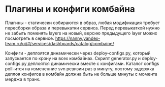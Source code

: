 # Плагины и конфиги комбайна
Плагины - статически собираются в образ, любая модификация требует пересборки образа и перевыкатки сервиса.
Перед перевыкаткой нужно не забыть поменять layers на новый, версию предыдущего layer можно посмотреть в сервисе.
https://nanny.yandex-team.ru/ui/#/services/dashboards/catalog/combaine/

Конфиги - деплоятся динамически через deploy-configs.py, который запускается по крону на всех комбайнах.
Скрипт generator.py и deploy-configs.py деплоятся динамически вместе с конфигами.
Каталог configs poll-ится на измененние svn ревизии раз в минуту, поэтому задержка деплоя конфигов в комбайн должна быть не больше минуты с момента мерджа в транк.
